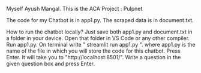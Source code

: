 Myself Ayush Mangal.
This is the ACA Project : Pulpnet

The code for my Chatbot is in app1.py.
The scraped data is in document.txt.

How to run the chatbot locally?
Just save both app1.py and document.txt in a folder in your device.
Open that folder in VS Code or any other compiler.
Run app1.py.
On terminal write " streamlit run app1.py ". where app1.py is the name of the file in which you will store the code for this chatbot.
Press Enter.
It will take you to "http://localhost:8501/".
Write a question in the given question box and press Enter.
